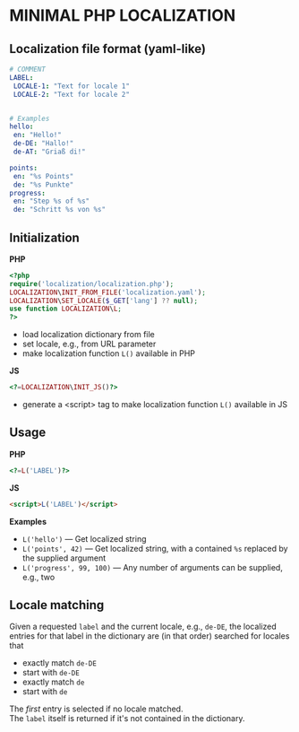 # MINIMAL PHP LOCALIZATION

## Localization file format (yaml-like)
``` yaml
# COMMENT
LABEL:
 LOCALE-1: "Text for locale 1"
 LOCALE-2: "Text for locale 2"


# Examples
hello:
 en: "Hello!"
 de-DE: "Hallo!"
 de-AT: "Griaß di!"

points:
 en: "%s Points"
 de: "%s Punkte"
progress:
 en: "Step %s of %s"
 de: "Schritt %s von %s"
```

## Initialization
**PHP**
``` php
<?php
require('localization/localization.php');
LOCALIZATION\INIT_FROM_FILE('localization.yaml');
LOCALIZATION\SET_LOCALE($_GET['lang'] ?? null);
use function LOCALIZATION\L;
?>
```
- load localization dictionary from file
- set locale, e.g., from URL parameter
- make localization function `L()` available in PHP

**JS**
``` php
<?=LOCALIZATION\INIT_JS()?>
```
- generate a &lt;script&gt; tag to make localization function `L()` available in JS

## Usage
**PHP**
``` php
<?=L('LABEL')?>
```

**JS**
``` html
<script>L('LABEL')</script>
```

**Examples**
- `L('hello')` &mdash; Get localized string
- `L('points', 42)` &mdash; Get localized string, with a contained `%s` replaced by the supplied argument
- `L('progress', 99, 100)` &mdash; Any number of arguments can be supplied, e.g., two

## Locale matching
Given a requested `label` and the current locale, e.g., `de-DE`, the localized entries for that label in the dictionary are (in that order) searched for locales that
- exactly match `de-DE`
- start with `de-DE`
- exactly match `de`
- start with `de`

The *first* entry is selected if no locale matched.  
The `label` itself is returned if it's not contained in the dictionary.